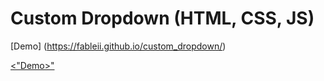 # Сustom Dropdown (HTML, CSS, JS)

[Demo] (https://fableii.github.io/custom_dropdown/)
 
 <a href="https://www.linkedin.com/in/eugene-galikbarov/"><"Demo>"</a>
